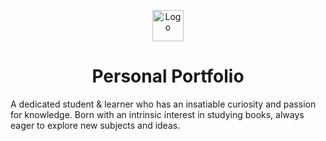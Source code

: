 <p align="center">
  <img src="https://i.ibb.co/6vv4RnH/155214218-modified.png" width="50" alt="Logo" />
</p>
<h1 align="center" href='https://anamolrajsingh.github.io/ars/' >Personal Portfolio</h1>

<p>A dedicated student & learner who has an insatiable curiosity and passion for knowledge. Born with an intrinsic interest in studying books, always eager to explore new subjects and ideas.</p>


            
